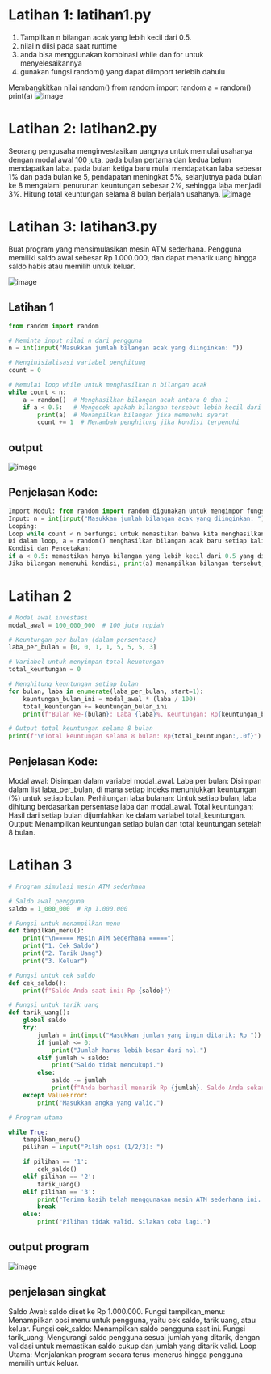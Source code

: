 # Latihan 1: latihan1.py
1. Tampilkan n bilangan acak yang lebih kecil dari 0.5.
2. nilai n diisi pada saat runtime
3. anda bisa menggunakan kombinasi while dan for untuk menyelesaikannya
4. gunakan fungsi random() yang dapat diimport terlebih dahulu

Membangkitkan nilai random()
from random import random
a = random()
print(a)
![image](https://github.com/user-attachments/assets/e6a1ae5a-cfaa-46e4-a352-234554c1be3c)

# Latihan 2: latihan2.py
Seorang pengusaha menginvestasikan uangnya untuk memulai usahanya dengan modal
awal 100 juta, pada bulan pertama dan kedua belum mendapatkan laba. pada bulan ketiga
baru mulai mendapatkan laba sebesar 1% dan pada bulan ke 5, pendapatan meningkat 5%,
selanjutnya pada bulan ke 8 mengalami penurunan keuntungan sebesar 2%, sehingga laba
menjadi 3%. Hitung total keuntungan selama 8 bulan berjalan usahanya.
![image](https://github.com/user-attachments/assets/ce9c6f94-882b-4ab5-9294-4e5ee6d06282)

# Latihan 3: latihan3.py
Buat program yang mensimulasikan mesin ATM sederhana. Pengguna memiliki saldo awal
sebesar Rp 1.000.000, dan dapat menarik uang hingga saldo habis atau memilih untuk
keluar.

![image](https://github.com/user-attachments/assets/abb79ff7-a140-44e3-b625-c337f6dae7dc)


## Latihan 1
``` python
from random import random

# Meminta input nilai n dari pengguna
n = int(input("Masukkan jumlah bilangan acak yang diinginkan: "))

# Menginisialisasi variabel penghitung
count = 0

# Memulai loop while untuk menghasilkan n bilangan acak
while count < n:
    a = random()  # Menghasilkan bilangan acak antara 0 dan 1
    if a < 0.5:   # Mengecek apakah bilangan tersebut lebih kecil dari 0.5
        print(a)  # Menampilkan bilangan jika memenuhi syarat
        count += 1  # Menambah penghitung jika kondisi terpenuhi

```
## output
![image](https://github.com/user-attachments/assets/980da009-5ae3-4f42-814f-8bbfe438660b)

## Penjelasan Kode:
``` python
Import Modul: from random import random digunakan untuk mengimpor fungsi random() dari modul random, yang memungkinkan kita menghasilkan bilangan acak antara 0 dan 1.
Input: n = int(input("Masukkan jumlah bilangan acak yang diinginkan: ")) meminta pengguna untuk memasukkan jumlah bilangan acak (nilai n) yang diinginkan.
Looping:
Loop while count < n berfungsi untuk memastikan bahwa kita menghasilkan n bilangan acak yang lebih kecil dari 0.5.
Di dalam loop, a = random() menghasilkan bilangan acak baru setiap kali loop dijalankan.
Kondisi dan Pencetakan:
if a < 0.5: memastikan hanya bilangan yang lebih kecil dari 0.5 yang ditampilkan.
Jika bilangan memenuhi kondisi, print(a) menampilkan bilangan tersebut, dan count += 1 menambah penghitung untuk memastikan bahwa kita mendapatkan tepat n bilangan.
```
# Latihan 2
```python
# Modal awal investasi
modal_awal = 100_000_000  # 100 juta rupiah

# Keuntungan per bulan (dalam persentase)
laba_per_bulan = [0, 0, 1, 1, 5, 5, 5, 3]

# Variabel untuk menyimpan total keuntungan
total_keuntungan = 0

# Menghitung keuntungan setiap bulan
for bulan, laba in enumerate(laba_per_bulan, start=1):
    keuntungan_bulan_ini = modal_awal * (laba / 100)
    total_keuntungan += keuntungan_bulan_ini
    print(f"Bulan ke-{bulan}: Laba {laba}%, Keuntungan: Rp{keuntungan_bulan_ini:,.0f}")

# Output total keuntungan selama 8 bulan
print(f"\nTotal keuntungan selama 8 bulan: Rp{total_keuntungan:,.0f}")
```


## Penjelasan Kode:

Modal awal: Disimpan dalam variabel modal_awal.
Laba per bulan: Disimpan dalam list laba_per_bulan, di mana setiap indeks menunjukkan keuntungan (%) untuk setiap bulan.
Perhitungan laba bulanan: Untuk setiap bulan, laba dihitung berdasarkan persentase laba dan modal_awal.
Total keuntungan: Hasil dari setiap bulan dijumlahkan ke dalam variabel total_keuntungan.
Output: Menampilkan keuntungan setiap bulan dan total keuntungan setelah 8 bulan.

# Latihan 3
``` python
# Program simulasi mesin ATM sederhana

# Saldo awal pengguna
saldo = 1_000_000  # Rp 1.000.000

# Fungsi untuk menampilkan menu
def tampilkan_menu():
    print("\n===== Mesin ATM Sederhana =====")
    print("1. Cek Saldo")
    print("2. Tarik Uang")
    print("3. Keluar")

# Fungsi untuk cek saldo
def cek_saldo():
    print(f"Saldo Anda saat ini: Rp {saldo}")

# Fungsi untuk tarik uang
def tarik_uang():
    global saldo
    try:
        jumlah = int(input("Masukkan jumlah yang ingin ditarik: Rp "))
        if jumlah <= 0:
            print("Jumlah harus lebih besar dari nol.")
        elif jumlah > saldo:
            print("Saldo tidak mencukupi.")
        else:
            saldo -= jumlah
            print(f"Anda berhasil menarik Rp {jumlah}. Saldo Anda sekarang: Rp {saldo}")
    except ValueError:
        print("Masukkan angka yang valid.")

# Program utama

while True:
    tampilkan_menu()
    pilihan = input("Pilih opsi (1/2/3): ")

    if pilihan == '1':
        cek_saldo()
    elif pilihan == '2':
        tarik_uang()
    elif pilihan == '3':
        print("Terima kasih telah menggunakan mesin ATM sederhana ini. Selamat tinggal!")
        break
    else:
        print("Pilihan tidak valid. Silakan coba lagi.")
```
## output program
![image](https://github.com/user-attachments/assets/6da5f825-680f-4e32-aac2-993962243d78)

## penjelasan singkat 

Saldo Awal: saldo diset ke Rp 1.000.000.
Fungsi tampilkan_menu: Menampilkan opsi menu untuk pengguna, yaitu cek saldo, tarik uang, atau keluar.
Fungsi cek_saldo: Menampilkan saldo pengguna saat ini.
Fungsi tarik_uang: Mengurangi saldo pengguna sesuai jumlah yang ditarik, dengan validasi untuk memastikan saldo cukup dan jumlah yang ditarik valid.
Loop Utama: Menjalankan program secara terus-menerus hingga pengguna memilih untuk keluar.


